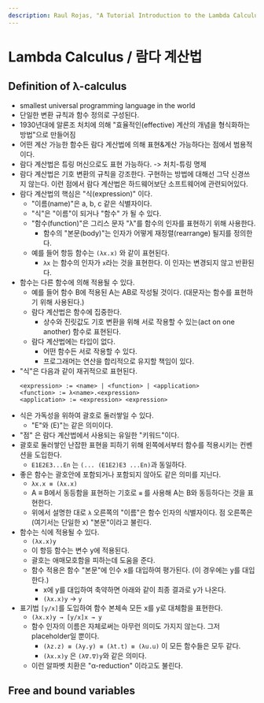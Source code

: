 ```yaml
---
description: Raul Rojas, "A Tutorial Introduction to the Lambda Calculus", Freie Universität Berlin, 2015.
---
```


# Lambda Calculus / 람다 계산법

## Definition of λ-calculus

- smallest universal programming language in the world
- 단일한 변환 규칙과 함수 정의로 구성된다.
- 1930년대에 알론조 처치에 의해 "효율적인(effective) 계산의 개념을 형식화하는 방법"으로 만들어짐
- 어떤 계산 가능한 함수든 람다 계산법에 의해 표현&계산 가능하다는 점에서 범용적이다.
- 람다 계산법은 튜링 머신으로도 표현 가능하다. -> 처치-튜링 명제
- 람다 계산법은 기호 변환의 규칙을 강조한다. 구현하는 방법에 대해선 그닥 신경쓰지 않는다. 이런 점에서 람다 계산법은 하드웨어보단 소프트웨어에 관련되어있다.
- 람다 계산법의 핵심은 "식(expression)" 이다.   
    - "이름(name)"은 a, b, c 같은 식별자이다. 
    - "식"은 "이름"이 되거나 "함수" 가 될 수 있다.
    - "함수(function)"은 그리스 문자 "λ"를 함수의 인자를 표현하기 위해 사용한다.
        - 함수의 "본문(body)"는 인자가 어떻게 재정렬(rearrange) 될지를 정의한다.
    - 예를 들어 항등 함수는 `(λx.x)` 와 같이 표현된다.
        - `λx` 는 함수의 인자가 `x`라는 것을 표현한다. 이 인자는 변경되지 않고 반환된다.
- 함수는 다른 함수에 의해 적용될 수 있다.
    - 예를 들어 함수 B에 적용된 A는 AB로 작성될 것이다. (대문자는 함수를 표현하기 위해 사용된다.)
    - 람다 계산법은 함수에 집중한다.
        - 상수와 진릿값도 기호 변환을 위해 서로 작용할 수 있는(act on one another) 함수로 표현된다.
    - 람다 계산법에는 타입이 없다.
        - 어떤 함수든 서로 작용할 수 있다.
        - 프로그래머는 연산을 합리적으로 유지할 책임이 있다.
- "식"은 다음과 같이 재귀적으로 표현된다.
    ```
    <expression> := <name> | <function> | <application> 
    <function> := λ<name>.<expression>
    <application> := <expression> <expression>
    ```
- 식은 가독성을 위하여 괄호로 둘러쌓일 수 있다.
    - "E"와 (E)"는 같은 의미이다.
- "점" 은 람다 계산법에서 사용되는 유일한 "키워드"이다.
- 괄호로 둘러쌓인 난잡한 표현을 피하기 위해 왼쪽에서부터 함수를 적용시키는 컨벤션을 도입한다.
    - `E1E2E3...En` 는 `(... (E1E2)E3 ...En)`과 동일하다.
- 좋은 함수는 괄호안에 포함되거나 포함되지 않아도 같은 의미를 지닌다.
    - `λx.x ≡ (λx.x)`
    - A ≡ B에서 동등함을 표현하는 기호로 `≡` 를 사용해 A는 B와 동등하다는 것을 표현한다.
    - 위에서 설명한 대로 `λ` 오른쪽의 "이름"은 함수 인자의 식별자이다. 점 오른쪽은(여기서는 단일한 x) "본문"이라고 불린다. 
- 함수는 식에 적용될 수 있다. 
    - `(λx.x)y`
    - 이 항등 함수는 변수 y에 적용된다.
    - 괄호는 애매모호함을 피하는데 도움을 준다.
    - 함수 적용은 함수 "본문"에 인수 x를 대입하여 평가된다. (이 경우에는 y를 대입한다.)
        - x에 y를 대입하여 축약하면 아래와 같이 최종 결과로 y가 나온다.
        - `(λx.x)y` → `y` 
- 표기법 `[y/x]`를 도입하여 함수 본체속 모든 x를 y로 대체함을 표현한다. 
    - `(λx.x)y → [y/x]x → y`
    - 함수 인자의 이름은 자체로써는 아무런 의미도 가지지 않는다. 그저 placeholder일 뿐이다.
        - `(λz.z) ≡ (λy.y) ≡ (λt.t) ≡ (λu.u)` 이 모든 함수들은 모두 같다.
        - `(λx.x)y` 은 `(λ∇.∇)y`와 같은 의미다.
    - 이런 알파벳 치환은 "α-reduction" 이라고도 불린다.

## Free and bound variables
